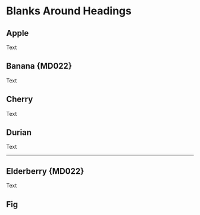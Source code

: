 # Blanks Around Headings


## Apple


Text
## Banana {MD022}

Text
## Cherry


Text
## Durian ##


Text

---
Elderberry {MD022}
------------------
Text
## Fig

<!-- markdownlint-configure-file {
  "heading-style": false,
  "no-multiple-blanks": false,
  "blanks-around-headings": {
    "lines_above": 0,
    "lines_below": 2
  }
} -->
